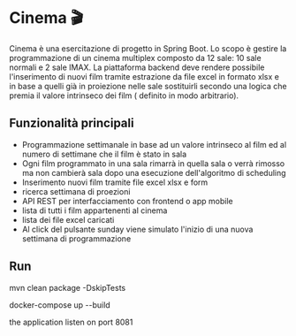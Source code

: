 # Cinema 🎬

Cinema è una esercitazione di progetto in Spring Boot.
Lo scopo è  gestire la programmazione di un cinema multiplex composto da 12 sale: 10 sale normali e 2 sale IMAX.
La piattaforma backend deve rendere possibile l'inserimento di nuovi film tramite estrazione da file excel in formato xlsx e in base a quelli già in proiezione nelle sale sostituirli secondo una logica che premia il valore intrinseco dei film ( definito in modo arbitrario).

## Funzionalità principali

- Programmazione settimanale in base ad un valore intrinseco al film ed al numero di settimane che il film è stato in sala
- Ogni film programmato in una sala rimarrà in quella sala o verrà rimosso ma non cambierà sala dopo una esecuzione dell'algoritmo di scheduling
- Inserimento nuovi film tramite file excel xlsx e form
- ricerca settimana di proezioni
- API REST per interfacciamento con frontend o app mobile
- lista di tutti i film appartenenti al cinema
- lista dei file excel caricati
- Al click del pulsante sunday viene simulato l'inizio di una nuova settimana di programmazione

## Run

mvn clean package -DskipTests

docker-compose up --build

the application listen on port 8081

